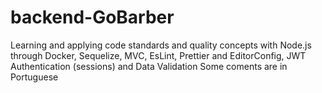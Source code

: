 # backend-GoBarber
Learning and applying code standards and quality concepts with Node.js through Docker, Sequelize, MVC, EsLint, Prettier and EditorConfig, JWT Authentication (sessions) and Data Validation
Some coments are in Portuguese
